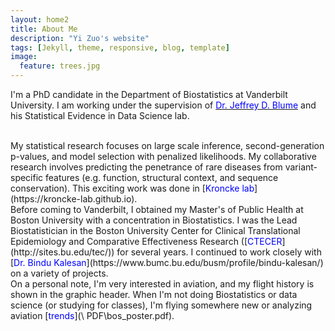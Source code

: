 ```yaml
---
layout: home2
title: About Me
description: "Yi Zuo's website"
tags: [Jekyll, theme, responsive, blog, template]
image:
  feature: trees.jpg
---
```


I'm a PhD candidate in the Department of Biostatistics at Vanderbilt University. I am working under the supervision of [<span style="color:blue;"> Dr. Jeffrey D. Blume</span>](https://www.statisticalevidence.com/about) and his Statistical Evidence in Data Science lab.  

<br />
My statistical research focuses on large scale inference, second-generation p-values, and model selection with penalized likelihoods. My collaborative research involves predicting the penetrance of rare diseases from variant-specific features (e.g. function, structural context, and sequence conservation). This exciting work was done in [<span style="color:blue;">Kroncke lab</span>](https://kroncke-lab.github.io).  

<br /> 
Before coming to Vanderbilt, I obtained my Master's of Public Health at Boston University with a concentration in Biostatistics. I was the Lead Biostatistician in the Boston University Center for Clinical Translational Epidemiology and Comparative Effectiveness Research ([<span style="color:blue;">CTECER</span>](http://sites.bu.edu/tec/)) for several years. I continued to work closely with [<span style="color:blue;">Dr. Bindu Kalesan</span>](https://www.bumc.bu.edu/busm/profile/bindu-kalesan/) on a variety of projects.  

<br />
On a personal note, I'm very interested in aviation, and my flight history is shown in the graphic header. When I'm not doing Biostatistics or data science (or studying for classes), I'm flying somewhere new or analyzing aviation [<span style="color:blue;">trends</span>](\	PDF\bos_poster.pdf).   


